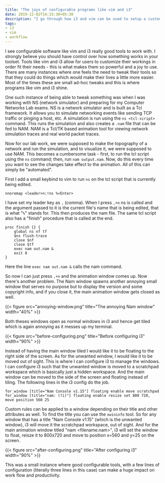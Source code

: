 ```yaml
---
title: "The joys of configurable programs like vim and i3"
date: 2019-12-02T14:15:30+05:30
description: "I go through how i3 and vim can be used to setup a custom workspace for working with NS (network simulator) and Nam (network animator)"
tags:
- i3
- vim
- workflow
---
```


I see configurable software like vim and i3 really good tools to work with. I
strongly believe you should have control over how something works in your
toolset. Tools like vim and i3 allow for users to customize their workings in
order fit their needs - this is what makes them so powerful and a joy to use.
There are many instances where one feels the need to tweak their tools so that
they could do things which would make their lives a little more easier. Most of
the times these are small ad-hoc tweaks and this is where programs like vim and
i3 shine.

One such instance of being able to tweak something was when I was working with
NS (network simulator) and preparing for my Computer Networks Lab exams. NS is
a network simulator and is built as a Tcl framework. It allows you to simulate
networking events like sending TCP traffic or pinging a host, etc. A simulation
is run using the `ns <tcl-script>` command. This runs the simulation and also
creates a `.nam` file that can be fed to NAM.  NAM is a Tcl/TK based animation
tool for viewing network simulation traces and real world packet traces.

Now for our lab work, we were supposed to make the topography of a network and
run the simulation, and to visualize it, we were supposed to use NAM. This
becomes a cumbersome task - first, to run the tcl script using the `ns`
command; then, run `nam output.nam`. Now, do this every time you want to see the
changes take effect to the animation. All of this can simply be "automated".

First I add a small keybind to vim to run `ns` on the tcl script that is
currently being edited.

```
nnoremap <leader>n:!ns %<Enter>
```

I have set my leader key as `,` (comma). When I press `,+n` ns is called and
the argument passed to it is the current file's name that is being edited, that
is what "`%`" stands for. This then produces the nam file. The same tcl script
also has a "finish" procedure that is called at the end.

```
proc finish {} {
    global ns nf tf
    $ns flush-trace
    close $nf
    close $tf
    exec nam out.nam &
    exit 0
}
```

Here the line `exec nam out.nam &` calls the nam command.

So now I can just press `,+n` and the animation window comes up.  Now there's
another problem. The Nam window spawns another annoying small window that
serves no purpose but to display the version and some copyright info, and if
you close it, the main animation window gets closed as well.

{{< figure src="annoying-window.png" title="The annoying Nam window" width="40%" >}}

Both theses windows open as normal windows in i3 and hence get tiled which is
again annoying as it messes up my terminal.

{{< figure src="before-configuring.png" title="Before configuring i3" width="90%" >}}

Instead of having the main window tiled I would like it to be floating to the
right side of the screen. As for the unwanted window, I would like it to be
moved out of sight. This is where I can configure i3 to manage the windows. I
can configure i3 such that the unwanted window is moved to a scratchpad
workspace which is basically just a hidden workspace. And the main window can
be moved to the side of the screen and floating instead of tiling. The
following lines in the i3 config do the job.

```
for_window [title="Nam Console v1.15"] floating enable move scratchpad
for_window [title="nam: (?i)"] floating enable resize set 800 720, move position 560 25
```

Custom rules can be applied to a window depending on their title and other
attributes as well. To find the title you can use the `xwininfo` tool. So for
any window that has a title "Nam Console v1.15" (which is the unwanted window),
i3 will move it the scratchpad workspace, out of sight. And for the main
animation window titled "nam <filename.nam>", i3 will set the window to float,
reisze it to 800x720 and move to position x=560 and y=25 on the screen.

{{< figure src="after-configuring.png" title="After configuring i3" width="90%" >}}

This was a small instance where good configurable tools, with a few lines of
configuration (literally three lines in this case) can make a huge impact on
work flow and productivity.
